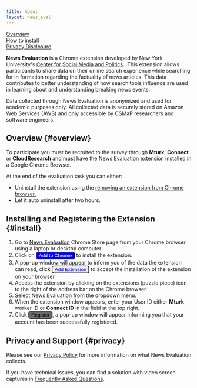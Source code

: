 ```yaml
---
title: About
layout: news_eval
---
```

<style>
	button {
		border-radius: 6px;
	}
</style>  
[Overview](#overview)<br>
[How to install](#install)<br>
[Privacy Disclosure](#privacy)<br>

**News Evaluation** is a Chrome extension developed by New York University's <a href="https://csmapnyu.org/">Center for Social Media and Politics </a>. This extension allows participants to share data on their online search experience while searching for in formation regarding the factuality of news articles. This data contributes to better understanding of how search tools influence are used in learning about and understanding breaking news events.
<p>Data collected through News Evaluation is anonymized and used for academic purposes only. All collected data is securely stored on Amazon Web Services (AWS) and only accessible by CSMaP researchers and software engineers.</p>

## Overview {#overview}
<p>To participate you must be recruited to the survey through <strong>Mturk</strong>, <strong>Connect</strong> or <strong>CloudResearch</strong> and must have the News Evaluation extension installed in a Google Chrome Browser.</p>
<p> At the end of the evaluation task you can either:</p>
<ul>
	<li>Uninstall the extension using the <a href="https://www.csmapsurveys.org/news_eval_help.html#remove">removing an extension from Chrome browser.</a></li>
	<li>Let it auto uninstall after two hours.</li>
</ul>

## Installing and Registering the Extension {#install}
1. Go to  <a href="https://chromewebstore.google.com/detail/news-evaluation/imdfbahhoamgbblienjdoeafphlngdim?authuser=0&hl=en">News Evaluation</a> Chrome Store page from your Chrome browser using a laptop or desktop computer.
2. Click on <button style="background-color: #0000FF; color: white;">Add to Chrome</button> to install the extension.
3. A pop-up window will appear to inform you of the data the extension can read, click <button style="background-color: ##FFFFFF; color: #0000FF;">Add Extension</button> to accept the installation of the extension on your browser 
4. Access the extension by clicking on the extensions (puzzle piece) icon to the right of the address bar on the Chrome browser. 
5. Select News Evaluation from the dropdown menu.
6. When the extension window appears, enter your User ID either **Mturk** worker ID or **Connect ID** in the field at the top right. 
7. Click <button style="background-color: #696969; color:black">Register</button>, a pop-up window will appear informing you that your account has been successfully registered.

## Privacy and Support {#privacy}
<p>Please see our <a href="https://www.csmapsurveys.org/news_eval_policy.html">Privacy Policy</a> for more information on what News Evaluation collects.</p>
<p>If you have technical issues, you can find a solution with video screen captures in <a href="https://www.csmapsurveys.org/news_eval_help.html">Frequently Asked Questions</a>.</p>


